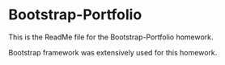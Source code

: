 # Bootstrap-Portfolio

This is the ReadMe file for the Bootstrap-Portfolio homework.

Bootstrap framework was extensively used for this homework.
